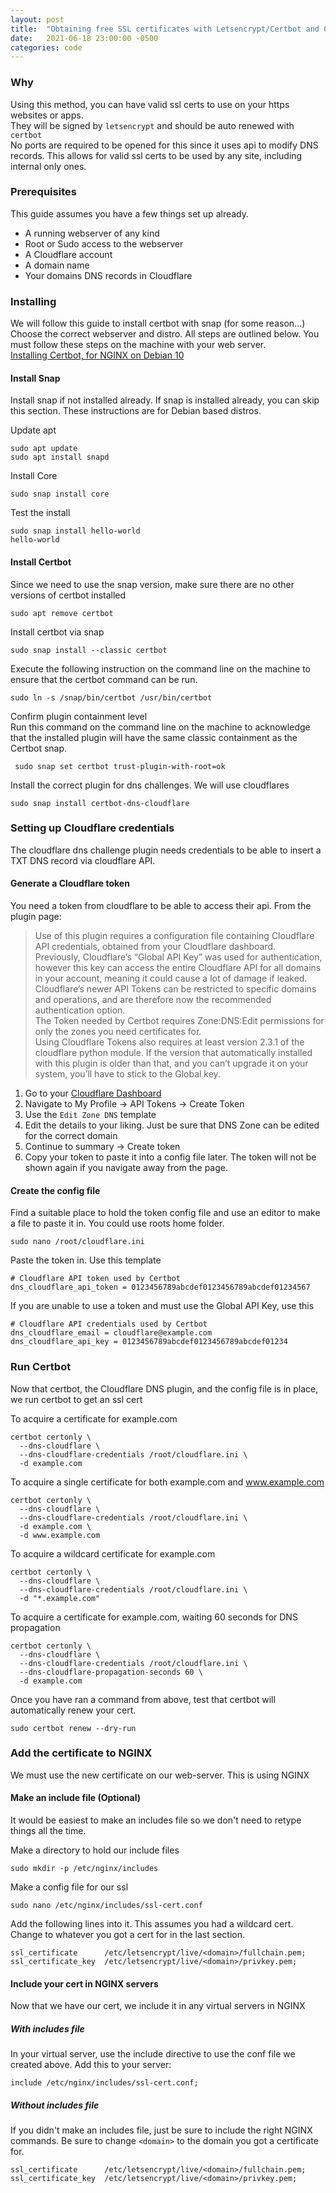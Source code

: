```yaml
---
layout: post
title:  "Obtaining free SSL certificates with Letsencrypt/Certbot and Cloudflare"
date:   2021-06-18 23:00:00 -0500
categories: code
---
```


### Why
Using this method, you can have valid ssl certs to use on your https websites or apps.  
They will be signed by `letsencrypt` and should be auto renewed with `certbot`  
No ports are required to be opened for this since it uses api to modify DNS records. This allows for valid ssl certs to be used by any site, including internal only ones.

  
### Prerequisites
This guide assumes you have a few things set up already.

* A running webserver of any kind
* Root or Sudo access to the webserver
* A Cloudflare account
* A domain name
* Your domains DNS records in Cloudflare

  
### Installing
We will follow this guide to install certbot with snap (for some reason...) Choose the correct webserver and distro. All steps are outlined below. You must follow these steps on the machine with your web server.  
[Installing Certbot, for NGINX on Debian 10](https://certbot.eff.org/lets-encrypt/debianbuster-nginx)

#### Install Snap

Install snap if not installed already. If snap is installed already, you can skip this section. These instructions are for Debian based distros.  

Update apt
```
sudo apt update
sudo apt install snapd
```

Install Core
```
sudo snap install core
```

Test the install
```
sudo snap install hello-world
hello-world
```


#### Install Certbot

Since we need to use the snap version, make sure there are no other versions of certbot installed  
```
sudo apt remove certbot
```

Install certbot via snap
```
sudo snap install --classic certbot
```

Execute the following instruction on the command line on the machine to ensure that the certbot command can be run. 
```
sudo ln -s /snap/bin/certbot /usr/bin/certbot
```

Confirm plugin containment level  
Run this command on the command line on the machine to acknowledge that the installed plugin will have the same classic containment as the Certbot snap.
```
 sudo snap set certbot trust-plugin-with-root=ok
```

Install the correct plugin for dns challenges. We will use cloudflares
```
sudo snap install certbot-dns-cloudflare
```

  
### Setting up Cloudflare credentials
The cloudflare dns challenge plugin needs credentials to be able to insert a TXT DNS record via cloudflare API.  


#### Generate a Cloudflare token
You need a token from cloudflare to be able to access their api. From the plugin page:

> Use of this plugin requires a configuration file containing Cloudflare API credentials, obtained from your Cloudflare dashboard.  
> Previously, Cloudflare’s “Global API Key” was used for authentication, however this key can access the entire Cloudflare API for all domains in your account, meaning it could cause a lot of damage if leaked.  
> Cloudflare’s newer API Tokens can be restricted to specific domains and operations, and are therefore now the recommended authentication option.  
> The Token needed by Certbot requires Zone:DNS:Edit permissions for only the zones you need certificates for.  
> Using Cloudflare Tokens also requires at least version 2.3.1 of the cloudflare python module. If the version that automatically installed with this plugin is older than that, and you can’t upgrade it on your system, you’ll have to stick to the Global key.  

1. Go to your [Cloudflare Dashboard](https://dash.cloudflare.com)  
2. Navigate to My Profile -> API Tokens -> Create Token  
3. Use the `Edit Zone DNS` template
4. Edit the details to your liking. Just be sure that DNS Zone can be edited for the correct domain
5. Continue to summary -> Create token
6. Copy your token to paste it into a config file later. The token will not be shown again if you navigate away from the page.

#### Create the config file
Find a suitable place to hold the token config file and use an editor to make a file to paste it in. You could use roots home folder.
```
sudo nano /root/cloudflare.ini
```

Paste the token in. Use this template
```
# Cloudflare API token used by Certbot
dns_cloudflare_api_token = 0123456789abcdef0123456789abcdef01234567
```

If you are unable to use a token and must use the Global API Key, use this
```
# Cloudflare API credentials used by Certbot
dns_cloudflare_email = cloudflare@example.com
dns_cloudflare_api_key = 0123456789abcdef0123456789abcdef01234
```

  
### Run Certbot
Now that certbot, the Cloudflare DNS plugin, and the config file is in place, we run certbot to get an ssl cert

To acquire a certificate for example.com
```
certbot certonly \
  --dns-cloudflare \
  --dns-cloudflare-credentials /root/cloudflare.ini \
  -d example.com
```

To acquire a single certificate for both example.com and www.example.com
```
certbot certonly \
  --dns-cloudflare \
  --dns-cloudflare-credentials /root/cloudflare.ini \
  -d example.com \
  -d www.example.com
```

To acquire a wildcard certificate for example.com
```
certbot certonly \
  --dns-cloudflare \
  --dns-cloudflare-credentials /root/cloudflare.ini \
  -d "*.example.com"
```

To acquire a certificate for example.com, waiting 60 seconds for DNS propagation
```
certbot certonly \
  --dns-cloudflare \
  --dns-cloudflare-credentials /root/cloudflare.ini \
  --dns-cloudflare-propagation-seconds 60 \
  -d example.com
```

Once you have ran a command from above, test that certbot will automatically renew your cert.
```
sudo certbot renew --dry-run
```

  
### Add the certificate to NGINX
We must use the new certificate on our web-server. This is using NGINX
  
#### Make an include file (Optional)
It would be easiest to make an includes file so we don't need to retype things all the time.
  
Make a directory to hold our include files
```
sudo mkdir -p /etc/nginx/includes
```

Make a config file for our ssl
```
sudo nano /etc/nginx/includes/ssl-cert.conf
```

Add the following lines into it. This assumes you had a wildcard cert.  
Change <domain> to whatever you got a cert for in the last section.
```
ssl_certificate      /etc/letsencrypt/live/<domain>/fullchain.pem;
ssl_certificate_key  /etc/letsencrypt/live/<domain>/privkey.pem;
```


#### Include your cert in NGINX servers
Now that we have our cert, we include it in any virtual servers in NGINX

##### With includes file
In your virtual server, use the include directive to use the conf file we created above. Add this to your server:
```
include /etc/nginx/includes/ssl-cert.conf;
```

##### Without includes file
If you didn't make an includes file, just be sure to include the right NGINX commands. Be sure to change `<domain>` to the domain you got a certificate for.
```
ssl_certificate      /etc/letsencrypt/live/<domain>/fullchain.pem;
ssl_certificate_key  /etc/letsencrypt/live/<domain>/privkey.pem;
```
